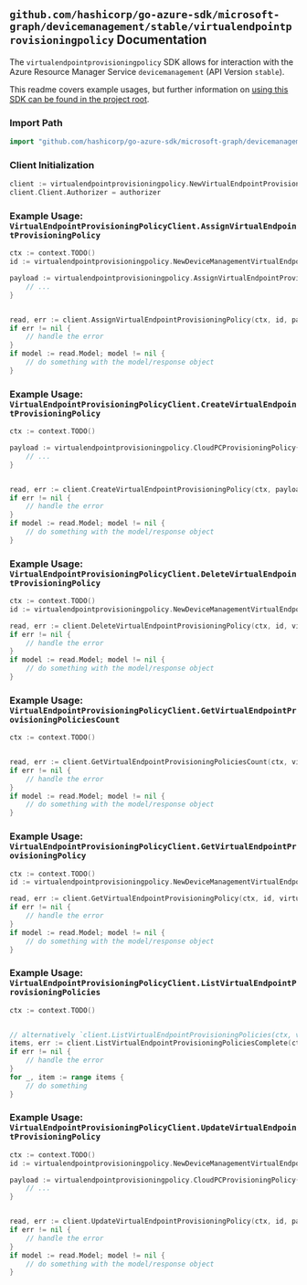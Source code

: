 
## `github.com/hashicorp/go-azure-sdk/microsoft-graph/devicemanagement/stable/virtualendpointprovisioningpolicy` Documentation

The `virtualendpointprovisioningpolicy` SDK allows for interaction with the Azure Resource Manager Service `devicemanagement` (API Version `stable`).

This readme covers example usages, but further information on [using this SDK can be found in the project root](https://github.com/hashicorp/go-azure-sdk/tree/main/docs).

### Import Path

```go
import "github.com/hashicorp/go-azure-sdk/microsoft-graph/devicemanagement/stable/virtualendpointprovisioningpolicy"
```


### Client Initialization

```go
client := virtualendpointprovisioningpolicy.NewVirtualEndpointProvisioningPolicyClientWithBaseURI("https://management.azure.com")
client.Client.Authorizer = authorizer
```


### Example Usage: `VirtualEndpointProvisioningPolicyClient.AssignVirtualEndpointProvisioningPolicy`

```go
ctx := context.TODO()
id := virtualendpointprovisioningpolicy.NewDeviceManagementVirtualEndpointProvisioningPolicyID("cloudPCProvisioningPolicyIdValue")

payload := virtualendpointprovisioningpolicy.AssignVirtualEndpointProvisioningPolicyRequest{
	// ...
}


read, err := client.AssignVirtualEndpointProvisioningPolicy(ctx, id, payload)
if err != nil {
	// handle the error
}
if model := read.Model; model != nil {
	// do something with the model/response object
}
```


### Example Usage: `VirtualEndpointProvisioningPolicyClient.CreateVirtualEndpointProvisioningPolicy`

```go
ctx := context.TODO()

payload := virtualendpointprovisioningpolicy.CloudPCProvisioningPolicy{
	// ...
}


read, err := client.CreateVirtualEndpointProvisioningPolicy(ctx, payload)
if err != nil {
	// handle the error
}
if model := read.Model; model != nil {
	// do something with the model/response object
}
```


### Example Usage: `VirtualEndpointProvisioningPolicyClient.DeleteVirtualEndpointProvisioningPolicy`

```go
ctx := context.TODO()
id := virtualendpointprovisioningpolicy.NewDeviceManagementVirtualEndpointProvisioningPolicyID("cloudPCProvisioningPolicyIdValue")

read, err := client.DeleteVirtualEndpointProvisioningPolicy(ctx, id, virtualendpointprovisioningpolicy.DefaultDeleteVirtualEndpointProvisioningPolicyOperationOptions())
if err != nil {
	// handle the error
}
if model := read.Model; model != nil {
	// do something with the model/response object
}
```


### Example Usage: `VirtualEndpointProvisioningPolicyClient.GetVirtualEndpointProvisioningPoliciesCount`

```go
ctx := context.TODO()


read, err := client.GetVirtualEndpointProvisioningPoliciesCount(ctx, virtualendpointprovisioningpolicy.DefaultGetVirtualEndpointProvisioningPoliciesCountOperationOptions())
if err != nil {
	// handle the error
}
if model := read.Model; model != nil {
	// do something with the model/response object
}
```


### Example Usage: `VirtualEndpointProvisioningPolicyClient.GetVirtualEndpointProvisioningPolicy`

```go
ctx := context.TODO()
id := virtualendpointprovisioningpolicy.NewDeviceManagementVirtualEndpointProvisioningPolicyID("cloudPCProvisioningPolicyIdValue")

read, err := client.GetVirtualEndpointProvisioningPolicy(ctx, id, virtualendpointprovisioningpolicy.DefaultGetVirtualEndpointProvisioningPolicyOperationOptions())
if err != nil {
	// handle the error
}
if model := read.Model; model != nil {
	// do something with the model/response object
}
```


### Example Usage: `VirtualEndpointProvisioningPolicyClient.ListVirtualEndpointProvisioningPolicies`

```go
ctx := context.TODO()


// alternatively `client.ListVirtualEndpointProvisioningPolicies(ctx, virtualendpointprovisioningpolicy.DefaultListVirtualEndpointProvisioningPoliciesOperationOptions())` can be used to do batched pagination
items, err := client.ListVirtualEndpointProvisioningPoliciesComplete(ctx, virtualendpointprovisioningpolicy.DefaultListVirtualEndpointProvisioningPoliciesOperationOptions())
if err != nil {
	// handle the error
}
for _, item := range items {
	// do something
}
```


### Example Usage: `VirtualEndpointProvisioningPolicyClient.UpdateVirtualEndpointProvisioningPolicy`

```go
ctx := context.TODO()
id := virtualendpointprovisioningpolicy.NewDeviceManagementVirtualEndpointProvisioningPolicyID("cloudPCProvisioningPolicyIdValue")

payload := virtualendpointprovisioningpolicy.CloudPCProvisioningPolicy{
	// ...
}


read, err := client.UpdateVirtualEndpointProvisioningPolicy(ctx, id, payload)
if err != nil {
	// handle the error
}
if model := read.Model; model != nil {
	// do something with the model/response object
}
```
